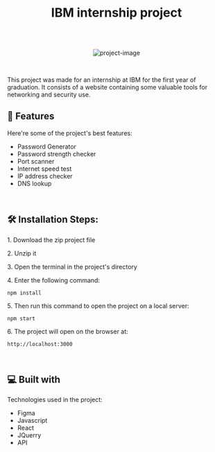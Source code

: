 <h1 align="center" id="title">IBM internship project</h1>
<br><br>
<p align="center"><img src="https://cdn.discordapp.com/attachments/878483959464468520/1151174831614730300/img.jpg" alt="project-image"></p>
<br>

<p id="description">This project was made for an internship at IBM for the first year of graduation. It consists of a website containing some valuable tools for networking and security use.</p>

  
  
<h2>🧐 Features</h2>

Here're some of the project's best features:

*   Password Generator
*   Password strength checker
*   Port scanner
*   Internet speed test
*   IP address checker
*   DNS lookup

<br>

<h2>🛠️ Installation Steps:</h2>

<p>1. Download the zip project file</p>

<p>2. Unzip it</p>

<p>3. Open the terminal in the project's directory</p>

<p>4. Enter the following command:</p>

```
npm install
```

<p>5. Then run this command to open the project on a local server:</p>

```
npm start
```

<p>6. The project will open on the browser at:</p>

```
http://localhost:3000
```

  
  <br>

<h2>💻 Built with</h2>

Technologies used in the project:

*   Figma
*   Javascript
*   React
*   JQuerry
*   API